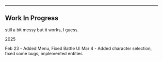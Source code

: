 ------------------
Work In Progress
------------------

still a bit messy but it works, I guess.

2025

Feb 23 - Added Menu, Fixed Battle UI
Mar 4 - Added character selection, fixed some bugs, implemented entities

